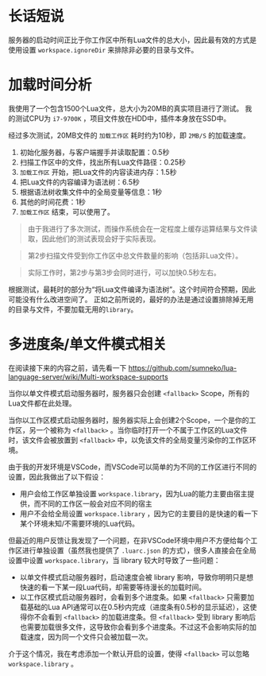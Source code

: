 # 长话短说
服务器的启动时间正比于你工作区中所有Lua文件的总大小，因此最有效的方式是使用设置 `workspace.ignoreDir` 来排除非必要的目录与文件。

# 加载时间分析
我使用了一个包含1500个Lua文件，总大小为20MB的真实项目进行了测试。
我的测试CPU为 `i7-9700K` ，项目文件放在HDD中，插件本身放在SSD中。

经过多次测试，20MB文件的 `加载工作区` 耗时约为10秒，即 `2MB/S` 的加载速度。

1. 初始化服务器，与客户端握手并读取配置：0.5秒
2. 扫描工作区中的文件，找出所有Lua文件路径：0.25秒
3. `加载工作区` 开始，把Lua文件的内容读进内存：1.5秒
4. 把Lua文件的内容编译为语法树：6.5秒
5. 根据语法树收集文件中的全局变量等信息：1秒
6. 其他的时间花费：1秒
7. `加载工作区` 结束，可以使用了。

> 由于我进行了多次测试，而操作系统会在一定程度上缓存运算结果与文件读取，因此他们的测试表现会好于实际表现。

> 第2步扫描文件受到你工作区中总文件数量的影响（包括非Lua文件）。

> 实际工作时，第2步与第3步会同时进行，可以加快0.5秒左右。

根据测试，最耗时的部分为“将Lua文件编译为语法树”。这个时间符合预期，因此可能没有什么改进空间了。
正如之前所说的，最好的办法是通过设置排除掉无用的目录与文件，不要加载无用的`library`。

# 多进度条/单文件模式相关
在阅读接下来的内容之前，请先看一下 https://github.com/sumneko/lua-language-server/wiki/Multi-workspace-supports

当你以单文件模式启动服务器时，服务器只会创建 `<fallback>` Scope，所有的Lua文件都在此处理。

当你以工作区模式启动服务器时，服务器实际上会创建2个Scope，一个是你的工作区，另一个被称为 `<fallback>` 。当你临时打开一个不属于工作区的Lua文件时，该文件会被放置到 `<fallback>` 中，以免该文件的全局变量污染你的工作区环境。

由于我的开发环境是VSCode，而VSCode可以简单的为不同的工作区进行不同的设置，因此我做出了以下假设：
* 用户会给工作区单独设置 `workspace.library`，因为Lua的能力主要由宿主提供，而不同的工作区一般会对应不同的宿主
* 用户不会给全局设置 `workspace.library` ，因为它的主要目的是快速的看一下某个环境未知/不需要环境的Lua代码。

但最近的用户反馈让我发现了一个问题，在非VSCode环境中用户不方便给每个工作区进行单独设置（虽然我也提供了 `.luarc.json` 的方式），很多人直接会在全局设置中设置 `workspace.library`，当 library 较大时导致了一些问题：
* 以单文件模式启动服务器时，启动速度会被 library 影响，导致你明明只是想快速的看一下某一段Lua代码，却需要等待漫长的加载时间。
* 以工作区模式启动服务器时，会看到多个进度条。如果 `<fallback>` 只需要加载基础的Lua API通常可以在0.5秒内完成（进度条有0.5秒的显示延迟），这使得你不会看到 `<fallback>` 的加载进度条。但 `<fallback>` 受到 library 影响后也需要加载很多文件，这导致你会看到多个进度条。不过这不会影响实际的加载速度，因为同一个文件只会被加载一次。

介于这个情况，我在考虑添加一个默认开启的设置，使得 `<fallback>` 可以忽略 `workspace.library` 。